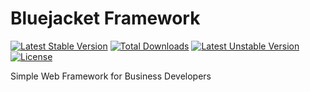 Bluejacket Framework
============

[![Latest Stable Version](https://poser.pugx.org/bluejacket-labs/framework/v/stable)](https://packagist.org/packages/bluejacket-labs/framework) [![Total Downloads](https://poser.pugx.org/bluejacket-labs/framework/downloads)](https://packagist.org/packages/bluejacket-labs/framework) [![Latest Unstable Version](https://poser.pugx.org/bluejacket-labs/framework/v/unstable)](https://packagist.org/packages/bluejacket-labs/framework) [![License](https://poser.pugx.org/bluejacket-labs/framework/license)](https://packagist.org/packages/bluejacket-labs/framework)

Simple Web Framework for Business Developers
